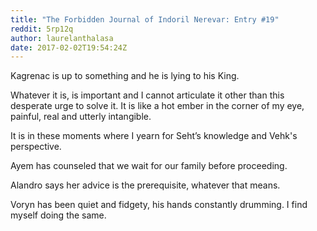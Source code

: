 ```yaml
---
title: "The Forbidden Journal of Indoril Nerevar: Entry #19"
reddit: 5rp12q
author: laurelanthalasa
date: 2017-02-02T19:54:24Z
---
```


Kagrenac is up to something and he is lying to his King.

Whatever it is, is important and I cannot articulate it other than this desperate urge to solve it.  It is like a hot ember in the corner of my eye, painful, real and utterly intangible.

It is in these moments where I yearn for Seht’s knowledge and Vehk's perspective.

Ayem has counseled that we wait for our family before proceeding.

Alandro says her advice is the prerequisite, whatever that means.

Voryn has been quiet and fidgety, his hands constantly drumming.  I find myself doing the same.
